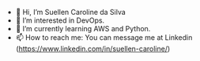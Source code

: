 - 👋 Hi, I’m Suellen Caroline da Silva
- 👀 I’m interested in DevOps.
- 🌱 I’m currently learning AWS and Python.
- 📫 How to reach me: You can message me at Linkedin (https://www.linkedin.com/in/suellen-caroline/)


<!---
scaroline5/scaroline5 is a ✨ special ✨ repository because its `README.md` (this file) appears on your GitHub profile.
You can click the Preview link to take a look at your changes.
--->
